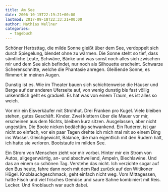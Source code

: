 ```yaml
---
title: Am See
date: 2006-10-15T22:19:21+00:00
lastmod: 2017-09-18T22:33:21+00:00
author: Mathias Wellner
categories:
  - tagebuch
---
```

Schöner Herbsttag, die milde Sonne gleißt über dem See, verdoppelt sich durch Spiegelung, blendet ohne zu wärmen. Die Sonne steht so tief, dass sämtliche Leute, Schwäne, Bänke und was sonst noch alles sich zwischen mir und dem See sich befindet, nur noch als Silhouette erscheint. Schwarze Scherenschnitte, welche die Phantasie anregen. Gleißende Sonne, es flimmert in meinen Augen. 

Dunstig ist es. Wie im Theater bauen sich schichtenweise die Häuser und Berge auf der anderen Uferseite auf, von wenig dunstig bis fast völlig unkenntlich geht es graduell. Es hat was von einem Traum, es ist alles so weich. 

Vor mir ein Eisverkäufer mit Strohhut. Drei Franken pro Kugel. Viele bleiben stehen, gutes Geschäft. Kinder. Zwei klettern über die Mauer vor mir, erscheinen aus dem Nichts, bleiben kurz sitzen. Ausgelassen, aber nicht ungestüm. Die Boote nicken bedächtig-schwankend. Ein Ruderer, ist gar nicht so einfach, vor ein paar Tagen drehte ich mich mal mit so einem Ding ins Wasser. Gleichgewicht, Balance, die man eigentlich mit den Rudern hält, ich hatte sie verloren. Bootstaufe im milden See. 

Ein Strom von Menschen zieht vor mir vorbei. Hinter mir ein Strom von Autos, allgegenwärtig, an- und abschwellend, Ampeln, Blechlawine. Und das an einem so schönen Tag. Verstehe das nicht. Ich verzichte sogar auf den Bus heute, fahre dann noch mit dem Rad zurück auf den Witikoner Hügel. Knoblauchgeschmack, geht einfach nicht weg. Vom Mittagessen, hatte Fisch und viel frisches Gemüse und saure Sahne kombiniert mit Reis. Lecker. Und Knoblauch war auch dabei.